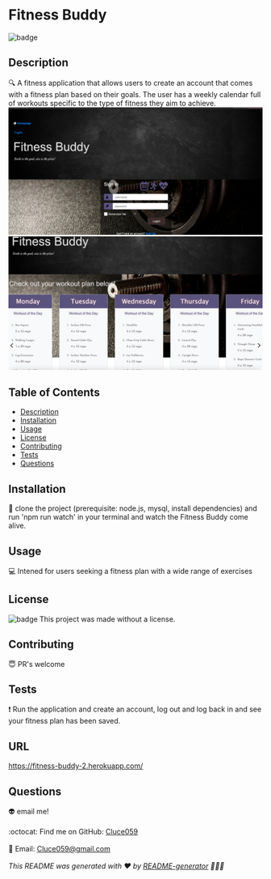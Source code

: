 # Fitness Buddy
  ![badge](https://img.shields.io/badge/license--blueviolet)
  <br />
  ## Description
  :mag: A fitness application that allows users to create an account that comes with a fitness plan based on their goals. The user has a weekly calendar full of workouts specific to the type of fitness they aim to achieve.
![Get Started](./views/image-1.png)
![Get Started](./views/image-2.png)

  ## Table of Contents
  - [Description](#description)
  - [Installation](#installation)
  - [Usage](#usage)
  - [License](#license)
  - [Contributing](#contributing)
  - [Tests](#tests)
  - [Questions](#questions)
  ## Installation
  :floppy_disk: 
  clone the project (prerequisite: node.js, mysql, install dependencies) and run 'npm run watch' in your terminal and watch the Fitness Buddy come alive.
  ## Usage
  :computer:  Intened for users seeking a fitness plan with a wide range of exercises
  ## License
  ![badge](https://img.shields.io/badge/license--blueviolet)
  This project was made without a license.
  ## Contributing
  :innocent: PR's welcome
  ## Tests
  :exclamation: 
    Run the application and create an account, log out and log back in and see your fitness plan has been saved.
  ## URL
https://fitness-buddy-2.herokuapp.com/
  ## Questions
  :alien: email me!<br />
  <br />
  :octocat: Find me on GitHub: [Cluce059](https://github.com/Cluce059)<br />
  <br />
  :speech_balloon: Email: Cluce059@gmail.com<br /><br />
  _This README was generated with :heart: by [README-generator](https://github.com/Cluce059/readme-generator)  :eyes::eyes::eyes:_